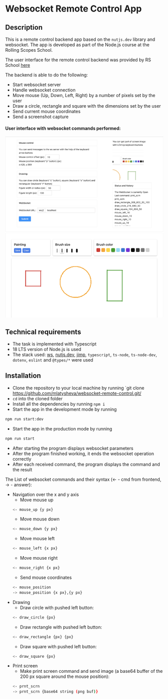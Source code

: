# Websocket Remote Control App

## Description

This is a remote control backend app based on the `nutjs.dev` library and websocket. The app is developed as part of the Node.js course at the Rolling Scopes School.

The user interface for the remote control backend was provided by RS School [here](https://github.com/rolling-scopes-school/remote-control)

The backend is able to do the following:

- Start websocket server
- Handle websocket connection
- Move mouse (Up, Down, Left, Right) by a number of pixels set by the user
- Draw a circle, rectangle and square with the dimensions set by the user
- Send current mouse coordinates
- Send a screenshot capture

#### User interface with websocket commands performed:

![User interface with websocket commands](screenshots-UI/screenshot_websocket.png)

## Technical requirements

- The task is implemented with Typescript
- 18 LTS version of Node.js is used
- The stack used: [ws](https://www.npmjs.com/package/ws), [nutjs.dev](https://www.npmjs.com/package/@nut-tree/nut-js), [jimp](https://www.npmjs.com/package/jimp), `typescript`, `ts-node`, `ts-node-dev`, `dotenv`, `eslint` and `@types/*` were used

## Installation 
- Clone the repository to your local machine by running `git clone https://github.com/mlatysheva/websocket-remote-control.git/
- `cd` into the cloned folder
- Install all the dependencies by running `npm i`
- Start the app in the development mode by running 
```bash
npm run start:dev 
```
- Start the app in the production mode by running 
```bash
npm run start 
```
- After starting the program displays websocket parameters
- After the program finished working, it ends the websocket operation correctly  
- After each received command, the program displays the command and the result

The List of websocket commands and their syntax (<- - cmd from frontend, -> - answer):
- Navigation over the x and y axis
    - Move mouse up
    ```bash
    <- mouse_up {y px}
    ```
    - Move mouse down
    ```bash
    <- mouse_down {y px}
    ```
    - Move mouse left
    ```bash
    <- mouse_left {x px}
    ```
    - Move mouse right
    ```bash
    <- mouse_right {x px}
    ```
    - Send mouse coordinates
    ```bash
    <- mouse_position
    -> mouse_position {x px},{y px}
    ```
- Drawing
    - Draw circle with pushed left button: 
    ```bash
    <- draw_circle {px}
    ```
    - Draw rectangle with pushed left button: 
    ```bash
    <- draw_rectangle {px} {px}
    ```
    - Draw square with pushed left button: 
    ```bash
    <- draw_square {px}
    ```
- Print screen
    - Make print screen command and send image (a base64 buffer of the 200 px square around the mouse position):
    ```bash
    <- prnt_scrn
    -> prnt_scrn {base64 string (png buf)}
    ```